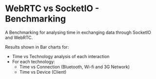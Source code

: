 # WebRTC vs SocketIO - Benchmarking

A Benchmarking for analysing time in exchanging data through SocketIO and WebRTC.

Results shown in Bar charts for:
- Time vs Technology analysis of each interaction
- For each technology:
  - Time vs Connection (Bluetooth, Wi-fi and 3G Network)
  - Time vs Device (Client)
